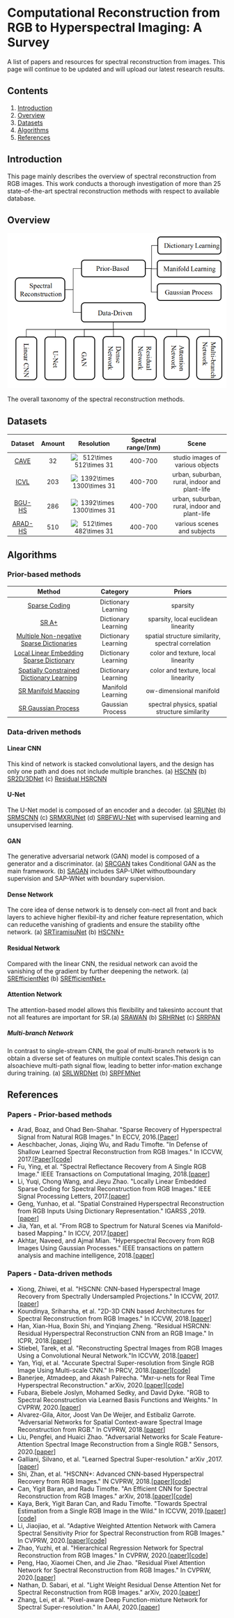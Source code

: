 # Computational Reconstruction from RGB to Hyperspectral Imaging: A Survey

A list of papers and resources for spectral reconstruction from images. This page will continue to be updated and will upload our latest research results.

## Contents
1. [Introduction](#Introduction)
2. [Overview](#Overview)
3. [Datasets](#Datasets)
4. [Algorithms](#Algorithms)
5. [References](#References)


## Introduction
This page mainly describes the overview of spectral reconstruction from RGB images. This work conducts a thorough investigation of more than 25 state-of-the-art spectral reconstruction methods with respect to available database.

## Overview
![fig2](/Figs/fig2.png)

The overall taxonomy of the spectral reconstruction methods.


## Datasets

| Dataset        | Amount           | Resolution  |Spectral range/(nm)  | Scene  |
|:----------------:|:-----------------:|:------------------:|:----------------:|:-------------:|
| [CAVE](https://www.cs.columbia.edu/CAVE/databases/multispectral/)| 32 | <img src="https://latex.codecogs.com/png.image?\dpi{110}&space;512\times&space;512\times&space;31" title="512\times 512\times 31" />|400-700|studio images of various objects|
| [ICVL](http://icvl.cs.bgu.ac.il/hyperspectral/)| 203|  <img src="https://latex.codecogs.com/png.image?\dpi{110}&space;1392\times&space;1300\times&space;31" title="1392\times 1300\times 31" />  |400-700|urban, suburban, rural, indoor and plant-life|
| [BGU-HS](https://competitions.codalab.org/competitions/18034#participate-get-data)| 286  |   <img src="https://latex.codecogs.com/png.image?\dpi{110}&space;1392\times&space;1300\times&space;31" title="1392\times 1300\times 31" /> |400-700|urban, suburban, rural, indoor and plant-life|
|[ARAD-HS](https://competitions.codalab.org/competitions/22225#participate)| 510  |    <img src="https://latex.codecogs.com/png.image?\dpi{110}&space;512\times&space;482\times&space;31" title="512\times 482\times 31" />  |400-700|various scenes and subjects|

## Algorithms

### Prior-based methods
|Method   |Category     |Priors   |
|:-------------:|:--------------:|:--------------------:|
|[Sparse Coding](https://link.springer.com/chapter/10.1007/978-3-319-46478-7_2)|Dictionary Learning|sparsity|
|[SR A+](https://openaccess.thecvf.com/content_ICCV_2017_workshops/papers/w9/Aeschbacher_In_Defense_of_ICCV_2017_paper.pdf)|Dictionary Learning|sparsity, local euclidean linearity|
|[Multiple Non-negative Sparse Dictionaries](https://ieeexplore.ieee.org/stamp/stamp.jsp?tp=&arnumber=8410422)|Dictionary Learning|spatial structure similarity, spectral correlation|
|[Local Linear Embedding Sparse Dictionary](https://ieeexplore.ieee.org/stamp/stamp.jsp?tp=&arnumber=8116687)|Dictionary Learning|color and texture, local linearity|
|[Spatially Constrained Dictionary Learning](https://ieeexplore.ieee.org/stamp/stamp.jsp?tp=&arnumber=8898871) |Dictionary Learning|color and texture, local linearity|
|[SR Manifold Mapping](https://openaccess.thecvf.com/content_ICCV_2017/papers/Jia_From_RGB_to_ICCV_2017_paper.pdf)|Manifold Learning|ow-dimensional manifold|
|[SR Gaussian Process](https://ieeexplore.ieee.org/stamp/stamp.jsp?tp=&arnumber=8481553) |Gaussian Process|spectral physics, spatial structure similarity|

### Data-driven methods
#### Linear CNN
[//]:# (<div align="center">)
[//]:# (<img src=Figs/fig3.png>)
[//]: # (</div>)
This kind of network is stacked convolutional layers, and the design has only one path and does not include multiple branches. (a) [HSCNN](https://openaccess.thecvf.com/content_ICCV_2017_workshops/papers/w9/Xiong_HSCNN_CNN-Based_Hyperspectral_ICCV_2017_paper.pdf) (b) [SR2D/3DNet](https://openaccess.thecvf.com/content_cvpr_2018_workshops/papers/w13/Koundinya_2D-3D_CNN_Based_CVPR_2018_paper.pdf) (c) [Residual HSRCNN](https://ieeexplore.ieee.org/stamp/stamp.jsp?tp=&arnumber=8545634)


#### U-Net 
The U-Net model is composed of an encoder and a decoder. (a) [SRUNet](https://openaccess.thecvf.com/content_cvpr_2018_workshops/papers/w13/Stiebel_Reconstructing_Spectral_Images_CVPR_2018_paper.pdf) (b) [SRMSCNN](https://link.springer.com/chapter/10.1007/978-3-030-03335-4_18) (c) [SRMXRUNet](https://arxiv.org/pdf/2004.07003.pdf) (d) [SRBFWU-Net](https://openaccess.thecvf.com/content_CVPRW_2020/papers/w31/Fubara_RGB_to_Spectral_Reconstruction_via_Learned_Basis_Functions_and_Weights_CVPRW_2020_paper.pdf) with supervised learning and unsupervised learning.


#### GAN 
The generative adversarial network (GAN) model is  composed  of  a  generator  and  a  discriminator. (a) [SRCGAN](https://openaccess.thecvf.com/content_ICCV_2017_workshops/papers/w9/Alvarez-Gila_Adversarial_Networks_for_ICCV_2017_paper.pdf) takes Conditional GAN as the main framework. (b) [SAGAN](https://www.mdpi.com/1424-8220/20/8/2426) includes SAP-UNet withoutboundary supervision and SAP-WNet with boundary supervision.

#### Dense Network
The core idea of dense network is to densely con-nect all front and back layers to achieve higher flexibil-ity and richer feature representation, which can reducethe  vanishing  of  gradients  and  ensure  the  stability  ofthe network. (a)  [SRTiramisuNet](https://arxiv.org/pdf/1703.09470.pdf) (b)  [HSCNN+](https://openaccess.thecvf.com/content_cvpr_2018_workshops/papers/w13/Shi_HSCNN_Advanced_CNN-Based_CVPR_2018_paper.pdf)
 
#### Residual Network
Compared with the linear CNN, the residual network can avoid the vanishing of the gradient by further deepening the network. (a)  [SREfficientNet]() (b)  [SREfficientNet+](https://arxiv.org/pdf/1804.04647.pdf)

#### Attention Network
The attention-based model allows this flexibility and takesinto account that not all features are important for SR.(a) [SRAWAN](https://openaccess.thecvf.com/content_CVPRW_2020/papers/w31/Li_Adaptive_Weighted_Attention_Network_With_Camera_Spectral_Sensitivity_Prior_for_CVPRW_2020_paper.pdf) (b) [SRHRNet](https://openaccess.thecvf.com/content_CVPRW_2020/papers/w31/Zhao_Hierarchical_Regression_Network_for_Spectral_Reconstruction_From_RGB_Images_CVPRW_2020_paper.pdf)  (c) [SRRPAN](https://openaccess.thecvf.com/content_CVPRW_2020/papers/w31/Peng_Residual_Pixel_Attention_Network_for_Spectral_Reconstruction_From_RGB_Images_CVPRW_2020_paper.pdf)

##### Multi-branch Network
In  contrast  to  single-stream  CNN,  the  goal  of  multi-branch network is to obtain a diverse set of features on multiple context scales.This design can alsoachieve multi-path signal flow, leading to better infor-mation  exchange  during  training. (a) [SRLWRDNet](https://arxiv.org/ftp/arxiv/papers/2004/2004.06930.pdf) (b) [SRPFMNet](https://ojs.aaai.org/index.php/AAAI/article/view/6978)
 
 
## References
### Papers - Prior-based methods
- Arad, Boaz, and Ohad Ben-Shahar. "Sparse Recovery of Hyperspectral Signal from Natural RGB Images." In ECCV, 2016.[[Paper](https://link.springer.com/chapter/10.1007/978-3-319-46478-7_2)]
- Aeschbacher, Jonas, Jiqing Wu, and Radu Timofte. "In Defense of Shallow Learned Spectral Reconstruction from RGB Images." In ICCVW, 2017.[[Paper](https://openaccess.thecvf.com/content_ICCV_2017_workshops/papers/w9/Aeschbacher_In_Defense_of_ICCV_2017_paper.pdf)][[code](https://people.ee.ethz.ch/~timofter/)]
- Fu, Ying, et al. "Spectral Reflectance Recovery from A Single RGB Image." IEEE Transactions on Computational Imaging, 2018.[[paper](https://ieeexplore.ieee.org/stamp/stamp.jsp?tp=&arnumber=8410422)]
- Li, Yuqi, Chong Wang, and Jieyu Zhao. "Locally Linear Embedded Sparse Coding for Spectral Reconstruction from RGB Images." IEEE Signal Processing Letters, 2017.[[paper](https://ieeexplore.ieee.org/stamp/stamp.jsp?tp=&arnumber=8116687)]
- Geng, Yunhao, et al. "Spatial Constrained Hyperspectral Reconstruction from RGB Inputs Using Dictionary Representation." IGARSS ,2019.[[paper](https://ieeexplore.ieee.org/stamp/stamp.jsp?tp=&arnumber=8898871)]
- Jia, Yan, et al. "From RGB to Spectrum for Natural Scenes via Manifold-based Mapping." In ICCV, 2017.[[paper](https://openaccess.thecvf.com/content_ICCV_2017/papers/Jia_From_RGB_to_ICCV_2017_paper.pdf)]
- Akhtar, Naveed, and Ajmal Mian. "Hyperspectral Recovery from RGB Images Using Gaussian Processes." IEEE transactions on pattern analysis and machine intelligence, 2018.[[paper](https://ieeexplore.ieee.org/stamp/stamp.jsp?tp=&arnumber=8481553)]
### Papers - Data-driven methods
- Xiong, Zhiwei, et al. "HSCNN: CNN-based Hyperspectral Image Recovery from Spectrally Undersampled Projections." In ICCVW, 2017.[[paper](https://openaccess.thecvf.com/content_ICCV_2017_workshops/papers/w9/Xiong_HSCNN_CNN-Based_Hyperspectral_ICCV_2017_paper.pdf)]
- Koundinya, Sriharsha, et al. "2D-3D CNN based Architectures for Spectral Reconstruction from RGB Images." In ICCVW, 2018.[[paper](https://openaccess.thecvf.com/content_cvpr_2018_workshops/papers/w13/Koundinya_2D-3D_CNN_Based_CVPR_2018_paper.pdf)]
- Han, Xian-Hua, Boxin Shi, and Yinqiang Zheng. "Residual HSRCNN: Residual Hyperspectral Reconstruction CNN from an RGB Image." In ICPR, 2018.[[paper](https://ieeexplore.ieee.org/stamp/stamp.jsp?tp=&arnumber=8545634)]
- Stiebel, Tarek, et al. "Reconstructing Spectral Images from RGB Images Using a Convolutional Neural Network."In ICCVW, 2018.[[paper](https://openaccess.thecvf.com/content_cvpr_2018_workshops/papers/w13/Stiebel_Reconstructing_Spectral_Images_CVPR_2018_paper.pdf)]
- Yan, Yiqi, et al. "Accurate Spectral Super-resolution from Single RGB Image Using Multi-scale CNN." In PRCV,  2018.[[paper](https://link.springer.com/chapter/10.1007/978-3-030-03335-4_18)][[code](https://github.com/ml-lab/Multiscale-Super-Spectral)]
- Banerjee, Atmadeep, and Akash Palrecha. "Mxr-u-nets for Real Time Hyperspectral Reconstruction." arXiv, 2020.[[paper](https://arxiv.org/pdf/2004.07003.pdf)][[code](https://github.com/akashpalrecha/hyperspectral-reconstruction)]
- Fubara, Biebele Joslyn, Mohamed Sedky, and David Dyke. "RGB to Spectral Reconstruction via Learned Basis Functions and Weights." In CVPRW, 2020.[[paper](https://openaccess.thecvf.com/content_CVPRW_2020/papers/w31/Fubara_RGB_to_Spectral_Reconstruction_via_Learned_Basis_Functions_and_Weights_CVPRW_2020_paper.pdf)]
- Alvarez-Gila, Aitor, Joost Van De Weijer, and Estibaliz Garrote. "Adversarial Networks for Spatial Context-aware Spectral Image Reconstruction from RGB." In CVPRW, 2018.[[paper](https://openaccess.thecvf.com/content_ICCV_2017_workshops/papers/w9/Alvarez-Gila_Adversarial_Networks_for_ICCV_2017_paper.pdf)]
- Liu, Pengfei, and Huaici Zhao. "Adversarial Networks for Scale Feature-Attention Spectral Image Reconstruction from a Single RGB." Sensors, 2020.[[paper](https://www.mdpi.com/1424-8220/20/8/2426)]
- Galliani, Silvano, et al. "Learned Spectral Super-resolution." arXiv ,2017.[[paper](https://arxiv.org/pdf/1703.09470.pdf)]
- Shi, Zhan, et al. "HSCNN+: Advanced CNN-based Hyperspectral Recovery from RGB Images." IN CVPRW, 2018.[[paper](https://openaccess.thecvf.com/content_cvpr_2018_workshops/papers/w13/Shi_HSCNN_Advanced_CNN-Based_CVPR_2018_paper.pdf)][[code](https://github.com/ngchc/HSCNN-Plus)]
- Can, Yigit Baran, and Radu Timofte. "An Efficient CNN for Spectral Reconstruction from RGB Images." arXiv, 2018.[[paper](https://arxiv.org/pdf/1804.04647.pdf)][[code](https://github.com/ybarancan/efficient_spectral_cnn)]
- Kaya, Berk, Yigit Baran Can, and Radu Timofte. "Towards Spectral Estimation from a Single RGB Image in the Wild." In ICCVW, 2019.[[paper](https://ieeexplore.ieee.org/stamp/stamp.jsp?tp=&arnumber=9022323)][[code](https://github.com/berk95kaya/Spectral-Estimation)]
- Li, Jiaojiao, et al. "Adaptive Weighted Attention Network with Camera Spectral Sensitivity Prior for Spectral Reconstruction from RGB Images." In CVPRW, 2020.[[paper](https://openaccess.thecvf.com/content_CVPRW_2020/papers/w31/Li_Adaptive_Weighted_Attention_Network_With_Camera_Spectral_Sensitivity_Prior_for_CVPRW_2020_paper.pdf)][[code](https://github.com/Deep-imagelab/AWAN)]
- Zhao, Yuzhi, et al. "Hierarchical Regression Network for Spectral Reconstruction from RGB Images." In CVPRW, 2020.[[paper](https://openaccess.thecvf.com/content_CVPRW_2020/papers/w31/Zhao_Hierarchical_Regression_Network_for_Spectral_Reconstruction_From_RGB_Images_CVPRW_2020_paper.pdf)][[code](https://github.com/zhaoyuzhi/Hierarchical-Regression-Network-for-Spectral-Reconstruction-from-RGB-Images)]
- Peng, Hao, Xiaomei Chen, and Jie Zhao. "Residual Pixel Attention Network for Spectral Reconstruction from RGB Images." In CVPRW, 2020.[[paper](https://openaccess.thecvf.com/content_CVPRW_2020/papers/w31/Peng_Residual_Pixel_Attention_Network_for_Spectral_Reconstruction_From_RGB_Images_CVPRW_2020_paper.pdf)]
- Nathan, D. Sabari, et al. "Light Weight Residual Dense Attention Net for Spectral Reconstruction from RGB Images." arXiv, 2020.[[paper](https://arxiv.org/ftp/arxiv/papers/2004/2004.06930.pdf)]
- Zhang, Lei, et al. "Pixel-aware Deep Function-mixture Network for Spectral Super-resolution."  In AAAI, 2020.[[paper](https://ojs.aaai.org/index.php/AAAI/article/view/6978)]

